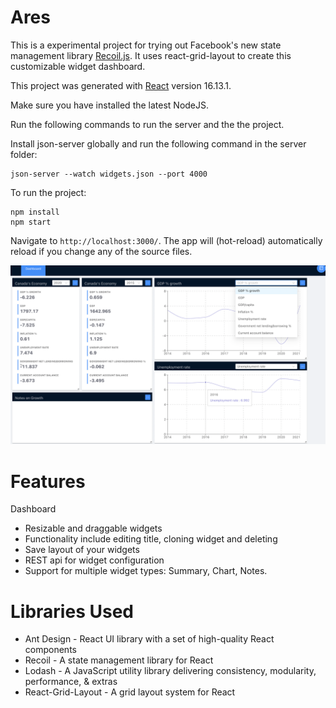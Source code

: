 # Ares

This is a experimental project for trying out Facebook's new state management library [Recoil.js](https://recoiljs.org/). It uses react-grid-layout to create this customizable widget dashboard.

This project was generated with [React](https://github.com/facebook/react/) version 16.13.1.

Make sure you have installed the latest NodeJS. 

Run the following commands to run the server and the the project.

Install json-server globally and run the following command in the server folder:
```
json-server --watch widgets.json --port 4000
```

To run the project: 
```
npm install
npm start
```

Navigate to `http://localhost:3000/`. The app will (hot-reload) automatically reload if you change any of the source files.


![App View](https://github.com/thuvaDEV/ares/blob/master/ares-dash.png)


# Features

Dashboard
  - Resizable and draggable widgets
  - Functionality include editing title, cloning widget and deleting
  - Save layout of your widgets 
  - REST api for widget configuration 
  - Support for multiple widget types: Summary, Chart, Notes.
 
  
# Libraries Used
  - Ant Design -  React UI library with a set of high-quality React components
  - Recoil - A state management library for React
  - Lodash - A JavaScript utility library delivering consistency, modularity, performance, & extras
  - React-Grid-Layout - A grid layout system for React